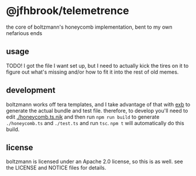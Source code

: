 # @jfhbrook/telemetrence

the core of boltzmann's honeycomb implementation, bent to my own nefarious ends

## usage

TODO! I got the file I want set up, but I need to actually kick the tires on
it to figure out what's missing and/or how to fit it into the rest of old memes.

## development

boltzmann works off tera templates, and I take advantage of that with
[exb](https://npm.im/exercise-bike) to generate the actual bundle and test file.
therefore, to develop you'll need to edit [./honeycomb.ts.njk](./honeycomb.ts.njk)
and then run `npm run build` to generate `./honeycomb.ts` and `./test.ts` and
run `tsc`. `npm t` will automatically do this build.

## license

boltzmann is licensed under an Apache 2.0 license, so this is as well. see
the LICENSE and NOTICE files for details.
